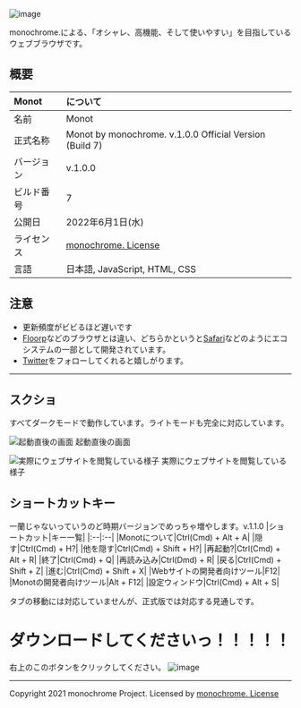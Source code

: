 ![image](https://user-images.githubusercontent.com/69241694/143031805-9e5636a0-e9c7-44ff-b2d5-5f4cf9bed654.png)

monochrome.による、「オシャレ、高機能、そして使いやすい」を目指しているウェブブラウザです。

## 概要
|Monot|について|
|:--|:--|
|名前|Monot|
|正式名称|Monot by monochrome. v.1.0.0 Official Version (Build 7)|
|バージョン|v.1.0.0|
|ビルド番号|7|
|公開日|2022年6月1日(水)|
|ライセンス|[monochrome. License](https://sorakime.github.io/mncr/license)|
|言語|日本語, JavaScript, HTML, CSS|

## 注意
- 更新頻度がビビるほど遅いです
- [Floorp](https://floorp.ablaze.one)などのブラウザとは違い、どちらかというと[Safari](https://apple.com/jp/safari/)などのようにエコシステムの一部として開発されています。
- [Twitter](https://twitter.com/Sorakime_)をフォローしてくれると嬉しがります。

---

## スクショ
すべてダークモードで動作しています。ライトモードも完全に対応しています。

![起動直後の画面](https://user-images.githubusercontent.com/69241694/143030979-a3d142b6-cbb0-4775-9673-114aa59ec42f.png)
起動直後の画面

![実際にウェブサイトを閲覧している様子](https://user-images.githubusercontent.com/69241694/143031042-9a797fdf-4689-47d2-b0fd-c626f3b9145d.png)
実際にウェブサイトを閲覧している様子


## ショートカットキー
一蘭じゃないっていうのど時期バージョンでめっちゃ増やします。v.1.1.0
|ショートカット|キー一覧|
|:--|:--|
|Monotについて|Ctrl(Cmd) + Alt + A|
|隠す|Ctrl(Cmd) + H?|
|他を隠す|Ctrl(Cmd) + Shift + H?|
|再起動?|Ctrl(Cmd) + Alt + R|
|終了|Ctrl(Cmd) + Q|
|再読み込み|Ctrl(Dmd) + R|
|戻る|Ctrl(Cmd) + Shift + Z|
|進む|Ctrl(Cmd) + Shift + X|
|Webサイトの開発者向けツール|F12|
|Monotの開発者向けツール|Alt + F12|
|設定ウィンドウ|Ctrl(Cmd) + Alt + S|

タブの移動には対応していませんが、正式版では対応する見通しです。

# ダウンロードしてくださいっ！！！！！
右上のこのボタンをクリックしてください。
![image](https://user-images.githubusercontent.com/69241694/132985506-fa49c272-6032-4349-bad9-e97a068aa8fe.png)

---
Copyright 2021 monochrome Project.
Licensed by [monochrome. License](https://sorakime.github.io/mncr/license)
